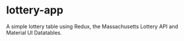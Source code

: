 # lottery-app

A simple lottery table using Redux, the Massachusetts Lottery API and Material UI Datatables.